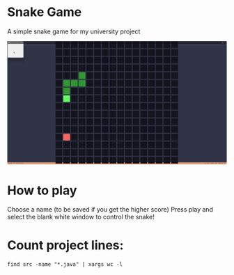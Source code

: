 # Snake Game
A simple snake game for my university project

![Snake Game running](https://github.com/n0deee/snakee-window-game/blob/main/image/demo.png "The snake game")

# How to play
Choose a name (to be saved if you get the higher score)
Press play and select the blank white window to control the snake!


# Count project lines:
```console
find src -name "*.java" | xargs wc -l
```